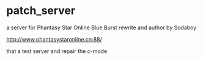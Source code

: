 # patch_server

a server for Phantasy Star Online Blue Burst rewrite and author by Sodaboy

http://www.phantasystaronline.cn:88/

that a test server and repair the c-mode
